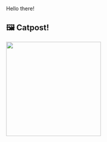 Hello there!



## 🖼️ Catpost!

<sub>
    <img src="https://cdn2.thecatapi.com/images/FY5LynRgY.jpg" height="256">
</sub>

